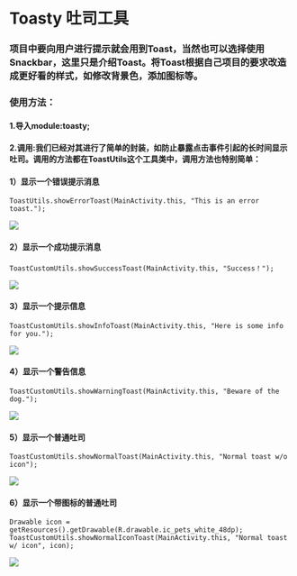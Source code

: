 # Toasty 吐司工具
### 项目中要向用户进行提示就会用到Toast，当然也可以选择使用Snackbar，这里只是介绍Toast。将Toast根据自己项目的要求改造成更好看的样式，如修改背景色，添加图标等。
### 使用方法：
#### 1.导入module:toasty;
#### 2.调用:我们已经对其进行了简单的封装，如防止暴露点击事件引起的长时间显示吐司。调用的方法都在ToastUtils这个工具类中，调用方法也特别简单：
#### 1）显示一个错误提示消息
```
ToastUtils.showErrorToast(MainActivity.this, "This is an error toast.");
```
![](https://github.com/youyutongxue/Toasty/blob/master/app/src/main/java/com/virgil/toasty/art/error.jpeg)

#### 2）显示一个成功提示消息
```
ToastCustomUtils.showSuccessToast(MainActivity.this, "Success！");
```
![](https://github.com/youyutongxue/Toasty/blob/master/app/src/main/java/com/virgil/toasty/art/success.jpeg)

#### 3）显示一个提示信息
```
ToastCustomUtils.showInfoToast(MainActivity.this, "Here is some info for you.");
```
![](https://github.com/youyutongxue/Toasty/blob/master/app/src/main/java/com/virgil/toasty/art/info.jpeg)

#### 4）显示一个警告信息
```
ToastCustomUtils.showWarningToast(MainActivity.this, "Beware of the dog.");
```
![](https://github.com/youyutongxue/Toasty/blob/master/app/src/main/java/com/virgil/toasty/art/warning.jpeg)

#### 5）显示一个普通吐司
```
ToastCustomUtils.showNormalToast(MainActivity.this, "Normal toast w/o icon");
```
![](https://github.com/youyutongxue/Toasty/blob/master/app/src/main/java/com/virgil/toasty/art/normal.jpeg)

#### 6）显示一个带图标的普通吐司
```
Drawable icon = getResources().getDrawable(R.drawable.ic_pets_white_48dp);
ToastCustomUtils.showNormalIconToast(MainActivity.this, "Normal toast w/ icon", icon);
```
![](https://github.com/youyutongxue/Toasty/blob/master/app/src/main/java/com/virgil/toasty/art/normal_icon.jpeg)
